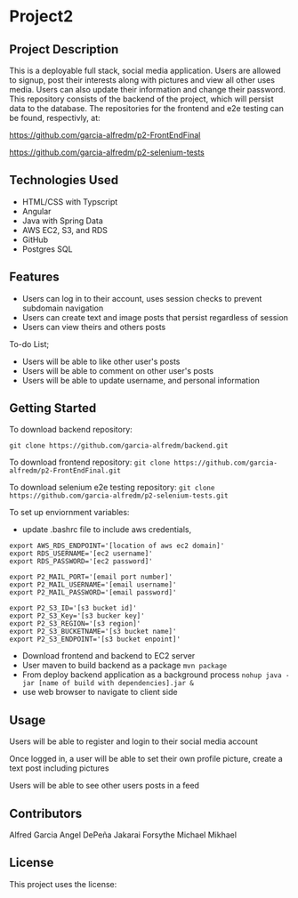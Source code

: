 # Project2
## Project Description
This is a deployable full stack, social media application. Users are allowed to signup, post their interests along with pictures and view all
other uses media. Users can also update their information and change their password. This repository consists of the backend of the 
project, which will persist data to the database. The repositories for the frontend and e2e testing can be found, respectivly, at:

https://github.com/garcia-alfredm/p2-FrontEndFinal

https://github.com/garcia-alfredm/p2-selenium-tests


## Technologies Used
* HTML/CSS with Typscript
* Angular 
* Java with Spring Data
* AWS EC2, S3, and RDS
* GitHub
* Postgres SQL

## Features
* Users can log in to their account, uses session checks to prevent subdomain navigation
* Users can create text and image posts that persist regardless of session
* Users can view theirs and others posts

To-do List;
* Users will be able to like other user's posts
* Users will be able to comment on other user's posts
* Users will be able to update username, and personal information

## Getting Started
To download backend repository:

```git clone https://github.com/garcia-alfredm/backend.git```

To download frontend repository:
```git clone https://github.com/garcia-alfredm/p2-FrontEndFinal.git```

To download selenium e2e testing repository:
```git clone https://github.com/garcia-alfredm/p2-selenium-tests.git```

To set up enviornment variables:
* update .bashrc file to include aws credentials, 
```
export AWS_RDS_ENDPOINT='[location of aws ec2 domain]'
export RDS_USERNAME='[ec2 username]'
export RDS_PASSWORD='[ec2 password]'

export P2_MAIL_PORT='[email port number]'
export P2_MAIL_USERNAME='[email username]'
export P2_MAIL_PASSWORD='[email password]'

export P2_S3_ID='[s3 bucket id]'
export P2_S3_Key='[s3 bucker key]'
export P2_S3_REGION='[s3 region]'
export P2_S3_BUCKETNAME='[s3 bucket name]'
export P2_S3_ENDPOINT='[s3 bucket enpoint]'
```


* Download frontend and backend to EC2 server
* User maven to build backend as a package
```mvn package```
* From deploy backend application as a background process
```nohup java -jar [name of build with dependencies].jar & ```
* use web browser to navigate to client side

## Usage
Users will be able to register and login to their social media account

Once logged in, a user will be able to set their own profile picture, create a text post 
including pictures

Users will be able to see other users posts in a feed


## Contributors
Alfred Garcia
Angel DePeña
Jakarai Forsythe
Michael Mikhael

## License
This project uses the license: 
